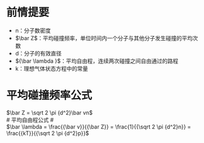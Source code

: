 # 前情提要 #
- <div>
	n：分子数密度
	</div>
- <div>
	$\bar Z$：平均碰撞频率，单位时间内一个分子与其他分子发生碰撞的平均次数
	</div>
- <div>
	d：分子的有效直径
	</div>
- <div>
	${\bar \lambda }$：平均自由程，连续两次碰撞之间自由通过的路程
	</div>
- <div>
	k：理想气体状态方程中的常量
	</div>
# 平均碰撞频率公式 #
<div>
$\bar Z = \sqrt 2 \pi {d^2}\bar vn$
</div>
# 平均自由程公式 #
<div>
$\bar \lambda  = \frac{{\bar v}}{{\bar Z}} = \frac{1}{{\sqrt 2 \pi {d^2}n}} = \frac{{kT}}{{\sqrt 2 \pi {d^2}p}}$
</div>